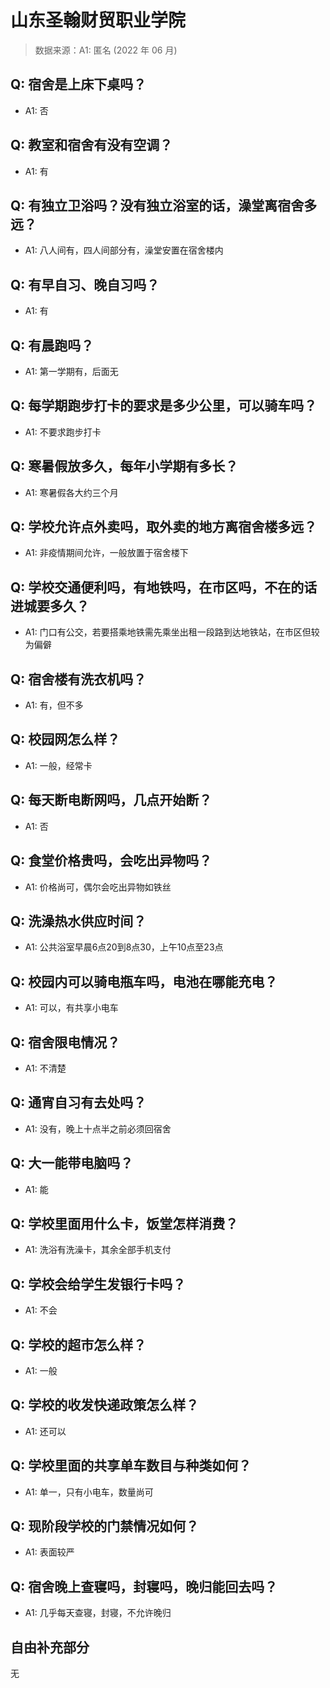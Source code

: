 # 山东圣翰财贸职业学院

> 数据来源：A1: 匿名 (2022 年 06 月)

## Q: 宿舍是上床下桌吗？

- A1: 否

## Q: 教室和宿舍有没有空调？

- A1: 有

## Q: 有独立卫浴吗？没有独立浴室的话，澡堂离宿舍多远？

- A1: 八人间有，四人间部分有，澡堂安置在宿舍楼内

## Q: 有早自习、晚自习吗？

- A1: 有

## Q: 有晨跑吗？

- A1: 第一学期有，后面无

## Q: 每学期跑步打卡的要求是多少公里，可以骑车吗？

- A1: 不要求跑步打卡

## Q: 寒暑假放多久，每年小学期有多长？

- A1: 寒暑假各大约三个月

## Q: 学校允许点外卖吗，取外卖的地方离宿舍楼多远？

- A1: 非疫情期间允许，一般放置于宿舍楼下

## Q: 学校交通便利吗，有地铁吗，在市区吗，不在的话进城要多久？

- A1: 门口有公交，若要搭乘地铁需先乘坐出租一段路到达地铁站，在市区但较为偏僻

## Q: 宿舍楼有洗衣机吗？

- A1: 有，但不多

## Q: 校园网怎么样？

- A1: 一般，经常卡

## Q: 每天断电断网吗，几点开始断？

- A1: 否

## Q: 食堂价格贵吗，会吃出异物吗？

- A1: 价格尚可，偶尔会吃出异物如铁丝

## Q: 洗澡热水供应时间？

- A1: 公共浴室早晨6点20到8点30，上午10点至23点

## Q: 校园内可以骑电瓶车吗，电池在哪能充电？

- A1: 可以，有共享小电车

## Q: 宿舍限电情况？

- A1: 不清楚

## Q: 通宵自习有去处吗？

- A1: 没有，晚上十点半之前必须回宿舍

## Q: 大一能带电脑吗？

- A1: 能

## Q: 学校里面用什么卡，饭堂怎样消费？

- A1: 洗浴有洗澡卡，其余全部手机支付

## Q: 学校会给学生发银行卡吗？

- A1: 不会

## Q: 学校的超市怎么样？

- A1: 一般

## Q: 学校的收发快递政策怎么样？

- A1: 还可以

## Q: 学校里面的共享单车数目与种类如何？

- A1: 单一，只有小电车，数量尚可

## Q: 现阶段学校的门禁情况如何？

- A1: 表面较严

## Q: 宿舍晚上查寝吗，封寝吗，晚归能回去吗？

- A1: 几乎每天查寝，封寝，不允许晚归

## 自由补充部分

无